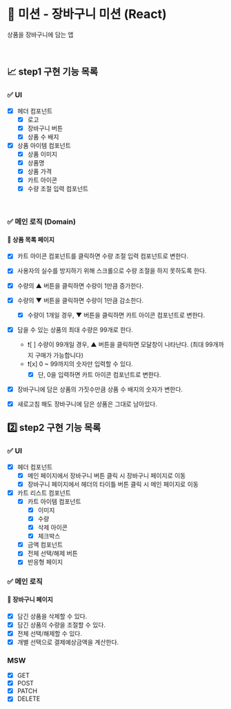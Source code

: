 # 🛒 미션 - 장바구니 미션 (React)

상품을 장바구니에 담는 앱

<br>

## 📈 step1 구현 기능 목록

### ✅ UI

- [x] 헤더 컴포넌트
  - [x] 로고
  - [x] 장바구니 버튼
  - [x] 상품 수 배지
- [x] 상품 아이템 컴포넌트
  - [x] 상품 이미지
  - [x] 상품명
  - [x] 상품 가격
  - [x] 카트 아이콘
  - [x] 수량 조절 입력 컴포넌트

<br>

### ✅ 메인 로직 (Domain)

#### 📜 상품 목록 페이지

- [x] 카트 아이콘 컴포넌트를 클릭하면 수량 조절 입력 컴포넌트로 변한다.
- [x] 사용자의 실수를 방지하기 위해 스크롤으로 수량 조절을 하지 못하도록 한다.
- [x] 수량의 ▲ 버튼을 클릭하면 수량이 1만큼 증가한다.
- [x] 수량의 ▼ 버튼을 클릭하면 수량이 1만큼 감소한다.
  - [x] 수량이 1개일 경우, ▼ 버튼을 클릭하면 카트 아이콘 컴포넌트로 변한다.
- [x] 담을 수 있는 상품의 최대 수량은 99개로 한다.

  - ❗[ ] 수량이 99개일 경우, ▲ 버튼을 클릭하면 모달창이 나타난다. (최대 99개까지 구매가 가능합니다)
  - ❗[x] 0 ~ 99까지의 숫자만 입력할 수 있다.
    - [x] 단, 0을 입력하면 카트 아이콘 컴포넌트로 변한다.

- [x] 장바구니에 담은 상품의 가짓수만큼 상품 수 배지의 숫자가 변한다.
- [x] 새로고침 해도 장바구니에 담은 상품은 그대로 남아있다.

## 2️⃣ step2 구현 기능 목록

### ✅ UI

- [x] 헤더 컴포넌트
  - [x] 메인 페이지에서 장바구니 버튼 클릭 시 장바구니 페이지로 이동
  - [x] 장바구니 페이지에서 헤더의 타이틀 버튼 클릭 시 메인 페이지로 이동
- [x] 카트 리스트 컴포넌트
  - [x] 카트 아이템 컴포넌트
    - [x] 이미지
    - [x] 수량
    - [x] 삭제 아이콘
    - [x] 체크박스
  - [x] 금액 컴포넌트
  - [x] 전체 선택/해제 버튼
  - [x] 반응형 페이지

### ✅ 메인 로직

#### 🧺 장바구니 페이지

- [x] 담긴 상품을 삭제할 수 있다.
- [x] 담긴 상품의 수량을 조절할 수 있다.
- [x] 전체 선택/해제할 수 있다.
- [x] 개별 선택으로 결제예상금액을 계산한다.

### MSW

- [x] GET
- [x] POST
- [x] PATCH
- [x] DELETE
